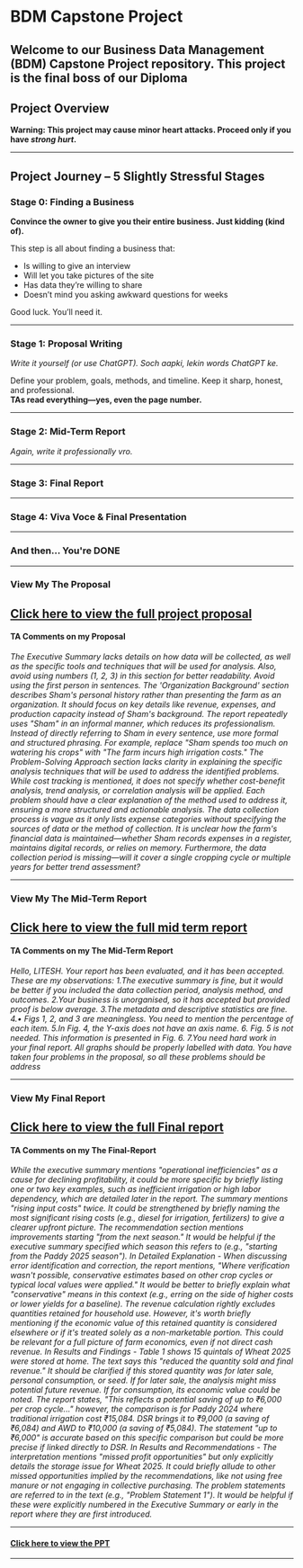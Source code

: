 # BDM Capstone Project

Welcome to our **Business Data Management (BDM) Capstone Project** repository. This project is the final boss of our **Diploma**
---

##  Project Overview

**Warning: This project may cause minor heart attacks. Proceed only if you have *strong hurt*.**


---


##  Project Journey – 5 Slightly Stressful Stages

###  Stage 0: Finding a Business  
**Convince the owner to give you their entire business. Just kidding (kind of).**

This step is all about finding a business that:
- Is willing to give an interview 
- Will let you take pictures of the site 
- Has data they’re willing to share  
- Doesn’t mind you asking awkward questions for weeks  

Good luck. You’ll need it.

---

###  Stage 1: Proposal Writing  
*Write it yourself (or use ChatGPT). Soch aapki, lekin words ChatGPT ke.* 

Define your problem, goals, methods, and timeline. Keep it sharp, honest, and professional.  
**TAs read everything—yes, even the page number.**

---

###  Stage 2: Mid-Term Report  
*Again, write it professionally vro.* 


---

###  Stage 3: Final Report  

---

###  Stage 4: Viva Voce & Final Presentation  


---

###  And then... You're DONE  


---

###  View My **The** Proposal

[ Click here to view the full project proposal](Proposal(final).pdf)  
---

#### TA Comments on my Proposal

*The Executive Summary lacks details on how data will be collected, as well as the specific tools and techniques that will be used for analysis. Also, avoid using numbers (1, 2, 3) in this section for better readability. Avoid using the first person in sentences. The 'Organization Background' section describes Sham's personal history rather than presenting the farm as an organization. It should focus on key details like revenue, expenses, and production capacity instead of Sham's background. The report repeatedly uses "Sham" in an informal manner, which reduces its professionalism. Instead of directly referring to Sham in every sentence, use more formal and structured phrasing. For example, replace "Sham spends too much on watering his crops" with "The farm incurs high irrigation costs." The Problem-Solving Approach section lacks clarity in explaining the specific analysis techniques that will be used to address the identified problems. While cost tracking is mentioned, it does not specify whether cost-benefit analysis, trend analysis, or correlation analysis will be applied. Each problem should have a clear explanation of the method used to address it, ensuring a more structured and actionable analysis. The data collection process is vague as it only lists expense categories without specifying the sources of data or the method of collection. It is unclear how the farm's financial data is maintained—whether Sham records expenses in a register, maintains digital records, or relies on memory. Furthermore, the data collection period is missing—will it cover a single cropping cycle or multiple years for better trend assessment?*

---

### View My **The** Mid-Term Report

[ Click here to view the full mid term report](Mid-Term.pdf) 
---

#### TA Comments on my **The** Mid-Term Report

*Hello, LITESH. Your report has been evaluated, and it has been accepted. These are my observations: 1.The executive summary is fine, but it would be better if you included the data collection period, analysis method, and outcomes. 2.Your business is unorganised, so it has accepted but provided proof is below average. 3.The metadata and descriptive statistics are fine. 4.• Figs 1, 2, and 3 are meaningless. You need to mention the percentage of each item. 5.In Fig. 4, the Y-axis does not have an axis name. 6. Fig. 5 is not needed. This information is presented in Fig. 6. 7.You need hard work in your final report. All graphs should be properly labelled with data. You have taken four problems in the proposal, so all these problems should be address*

---

### View My Final Report 

[ Click here to view the full Final report](Final-Report.pdf) 
---
#### TA Comments on my **The** Final-Report 

*While the executive summary mentions "operational inefficiencies" as a cause for declining profitability, it could be more specific by briefly listing one or two key examples, such as inefficient irrigation or high labor dependency, which are detailed later in the report. The summary mentions "rising input costs" twice. It could be strengthened by briefly naming the most significant rising costs (e.g., diesel for irrigation, fertilizers) to give a clearer upfront picture. The recommendation section mentions improvements starting "from the next season." It would be helpful if the executive summary specified which season this refers to (e.g., "starting from the Paddy 2025 season"). In Detailed Explanation - When discussing error identification and correction, the report mentions, "Where verification wasn't possible, conservative estimates based on other crop cycles or typical local values were applied." It would be better to briefly explain what "conservative" means in this context (e.g., erring on the side of higher costs or lower yields for a baseline). The revenue calculation rightly excludes quantities retained for household use. However, it's worth briefly mentioning if the economic value of this retained quantity is considered elsewhere or if it's treated solely as a non-marketable portion. This could be relevant for a full picture of farm economics, even if not direct cash revenue. In Results and Findings - Table 1 shows 15 quintals of Wheat 2025 were stored at home. The text says this "reduced the quantity sold and final revenue." It should be clarified if this stored quantity was for later sale, personal consumption, or seed. If for later sale, the analysis might miss potential future revenue. If for consumption, its economic value could be noted. The report states, "This reflects a potential saving of up to ₹6,000 per crop cycle..." however, the comparison is for Paddy 2024 where traditional irrigation cost ₹15,084. DSR brings it to ₹9,000 (a saving of ₹6,084) and AWD to ₹10,000 (a saving of ₹5,084). The statement "up to ₹6,000" is accurate based on this specific comparison but could be more precise if linked directly to DSR. In Results and Recommendations - The interpretation mentions "missed profit opportunities" but only explicitly details the storage issue for Wheat 2025. It could briefly allude to other missed opportunities implied by the recommendations, like not using free manure or not engaging in collective purchasing. The problem statements are referred to in the text (e.g., "Problem Statement 1"). It would be helpful if these were explicitly numbered in the Executive Summary or early in the report where they are first introduced.*


---

#### [ Click here to view the PPT ](https://www.canva.com/design/DAGqTY-qVKU/8bEVf1zTqpJOKgmhivd3lg/view?utm_content=DAGqTY-qVKU&utm_campaign=designshare&utm_medium=link2&utm_source=uniquelinks&utlId=h8512ea7fcb) 
---






